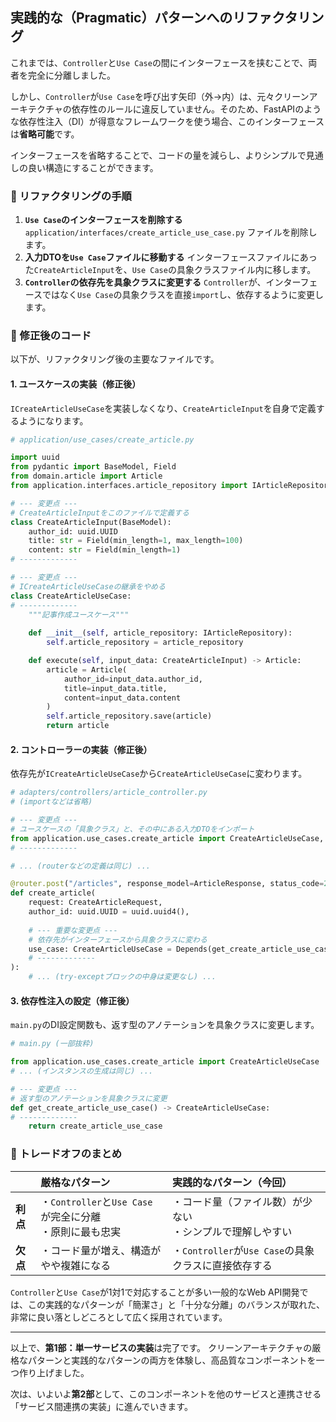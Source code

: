 ## 実践的な（Pragmatic）パターンへのリファクタリング

これまでは、`Controller`と`Use Case`の間にインターフェースを挟むことで、両者を完全に分離しました。

しかし、`Controller`が`Use Case`を呼び出す矢印（外→内）は、元々クリーンアーキテクチャの依存性のルールに違反していません。そのため、FastAPIのような依存性注入（DI）が得意なフレームワークを使う場合、このインターフェースは**省略可能**です。

インターフェースを省略することで、コードの量を減らし、よりシンプルで見通しの良い構造にすることができます。

### 📜 リファクタリングの手順

1.  **`Use Case`のインターフェースを削除する**
    `application/interfaces/create_article_use_case.py` ファイルを削除します。
2.  **入力DTOを`Use Case`ファイルに移動する**
    インターフェースファイルにあった`CreateArticleInput`を、`Use Case`の具象クラスファイル内に移します。
3.  **`Controller`の依存先を具象クラスに変更する**
    `Controller`が、インターフェースではなく`Use Case`の具象クラスを直接`import`し、依存するように変更します。

### 📜 修正後のコード

以下が、リファクタリング後の主要なファイルです。

#### **1. ユースケースの実装（修正後）**

`ICreateArticleUseCase`を実装しなくなり、`CreateArticleInput`を自身で定義するようになります。

```python
# application/use_cases/create_article.py

import uuid
from pydantic import BaseModel, Field
from domain.article import Article
from application.interfaces.article_repository import IArticleRepository

# --- 変更点 ---
# CreateArticleInputをこのファイルで定義する
class CreateArticleInput(BaseModel):
    author_id: uuid.UUID
    title: str = Field(min_length=1, max_length=100)
    content: str = Field(min_length=1)
# -------------

# --- 変更点 ---
# ICreateArticleUseCaseの継承をやめる
class CreateArticleUseCase:
# -------------
    """記事作成ユースケース"""
    
    def __init__(self, article_repository: IArticleRepository):
        self.article_repository = article_repository

    def execute(self, input_data: CreateArticleInput) -> Article:
        article = Article(
            author_id=input_data.author_id,
            title=input_data.title,
            content=input_data.content
        )
        self.article_repository.save(article)
        return article
```

#### **2. コントローラーの実装（修正後）**

依存先が`ICreateArticleUseCase`から`CreateArticleUseCase`に変わります。

```python
# adapters/controllers/article_controller.py
# (importなどは省略)

# --- 変更点 ---
# ユースケースの「具象クラス」と、その中にある入力DTOをインポート
from application.use_cases.create_article import CreateArticleUseCase, CreateArticleInput
# -------------

# ... (routerなどの定義は同じ) ...

@router.post("/articles", response_model=ArticleResponse, status_code=201)
def create_article(
    request: CreateArticleRequest,
    author_id: uuid.UUID = uuid.uuid4(),
    
    # --- 重要な変更点 ---
    # 依存先がインターフェースから具象クラスに変わる
    use_case: CreateArticleUseCase = Depends(get_create_article_use_case)
    # -------------
):
    # ... (try-exceptブロックの中身は変更なし) ...
```

#### **3. 依存性注入の設定（修正後）**

`main.py`のDI設定関数も、返す型のアノテーションを具象クラスに変更します。

```python
# main.py (一部抜粋)

from application.use_cases.create_article import CreateArticleUseCase
# ... (インスタンスの生成は同じ) ...

# --- 変更点 ---
# 返す型のアノテーションを具象クラスに変更
def get_create_article_use_case() -> CreateArticleUseCase:
# -------------
    return create_article_use_case
```

### 📜 トレードオフのまとめ

| | 厳格なパターン | 実践的なパターン（今回） |
| :--- | :--- | :--- |
| **利点** | ・`Controller`と`Use Case`が完全に分離<br>・原則に最も忠実 | ・コード量（ファイル数）が少ない<br>・シンプルで理解しやすい |
| **欠点** | ・コード量が増え、構造がやや複雑になる | ・`Controller`が`Use Case`の具象クラスに直接依存する |

`Controller`と`Use Case`が1対1で対応することが多い一般的なWeb API開発では、この実践的なパターンが「簡潔さ」と「十分な分離」のバランスが取れた、非常に良い落としどころとして広く採用されています。

-----

以上で、**第1部：単一サービスの実装**は完了です。
クリーンアーキテクチャの厳格なパターンと実践的なパターンの両方を体験し、高品質なコンポーネントを一つ作り上げました。

次は、いよいよ**第2部**として、このコンポーネントを他のサービスと連携させる「サービス間連携の実装」に進んでいきます。